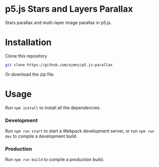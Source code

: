 # p5.js Stars and Layers Parallax
Stars parallax and multi-layer image parallax in p5.js.

# Installation
Clone this repository

```bash
git clone https://github.com/ajmnz/p5.js-parallax
```

Or download the zip file.

# Usage
Run `npm install` to install all the dependencies.

### Development
Run `npm run start` to start a Webpack development server, or run
`npm run dev` to compile a development build.

### Production
Run `npm run build` to compile a production build.
